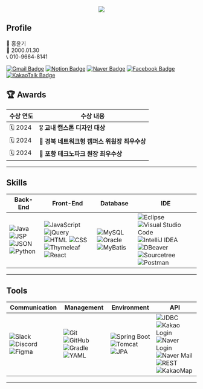 <div align=center>
  <img src="https://capsule-render.vercel.app/api?type=waving&color=auto&height=300&section=header&text=yunkihong-dev&fontSize=60"/>
</div>

## Profile

🧑 홍윤기  
👶 2000.01.30  
📞 010-9664-8141  

[![Gmail Badge](https://img.shields.io/badge/Gmail-d14836?style=flat-square&logo=Gmail&logoColor=white&link=mailto:ricky0130@naver.com)](mailto:ricky0130@naver.com)
[![Notion Badge](https://img.shields.io/badge/Notion-white?style=flat-square&logo=Notion&logoColor=black)](https://ricky0130.notion.site/373a5d0e1acf4740bda320408d6d302e?pvs=4)
[![Naver Badge](https://img.shields.io/badge/Naver-green?style=flat-square&logo=Naver&logoColor=white)](https://blog.naver.com/ricky0130)
[![Facebook Badge](https://img.shields.io/badge/Facebook-blue?style=flat-square&logo=Facebook&logoColor=white)](https://www.facebook.com/profile.php?id=100009001297630)
[![KakaoTalk Badge](https://img.shields.io/badge/KakaoTalk-yellow?style=flat-square&logo=KakaoTalk&logoColor=black)](https://open.kakao.com/o/s8Top8of)

## 🏆 Awards

| 수상 연도 | 수상 내용 |
| --- | --- |
| 🗓️ 2024 | 🎖️ **교내 캡스톤 디자인 대상** |
| 🗓️ 2024 | 🥇 **경북 네트워크형 캠퍼스 위원장 최우수상** |
| 🗓️ 2024 | 🥇 **포항 테크노파크 원장 최우수상** |

---


## Skills

| Back-End | Front-End | Database | IDE |
| --- | --- | --- | --- |
| ![Java](https://img.shields.io/badge/JAVA-blueviolet?style=flat-square) ![JSP](https://img.shields.io/badge/JSP-red?style=flat-square) ![JSON](https://img.shields.io/badge/JSON-000000?style=flat-square&logo=JSON&logoColor=white) ![Python](https://img.shields.io/badge/Python-3776AB?style=flat-square&logo=Python&logoColor=white) | ![JavaScript](https://img.shields.io/badge/JavaScript-F7DF1E?style=flat-square&logo=JavaScript&logoColor=black) ![jQuery](https://img.shields.io/badge/jQuery-0769AD?style=flat-square&logo=jQuery&logoColor=white) ![HTML](https://img.shields.io/badge/HTML-E34F26?style=flat-square&logo=HTML5&logoColor=white) ![CSS](https://img.shields.io/badge/CSS-1572B6?style=flat-square&logo=CSS3&logoColor=white) ![Thymeleaf](https://img.shields.io/badge/ThymeLeaf-005F0F?style=flat-square&logo=Thymeleaf&logoColor=white) ![React](https://img.shields.io/badge/React-61DAFB?style=flat-square&logo=React&logoColor=black) | ![MySQL](https://img.shields.io/badge/MySQL-4479A1?style=flat-square&logo=MySQL&logoColor=white) ![Oracle](https://img.shields.io/badge/Oracle-F80000?style=flat-square&logo=Oracle&logoColor=white) ![MyBatis](https://img.shields.io/badge/MyBatis-orange?style=flat-square) | ![Eclipse](https://img.shields.io/badge/Eclipse-2C2255?style=flat-square&logo=Eclipse&logoColor=white) ![Visual Studio Code](https://img.shields.io/badge/VSCode-007ACC?style=flat-square&logo=Visual-Studio-Code&logoColor=white) ![IntelliJ IDEA](https://img.shields.io/badge/IntelliJ-000000?style=flat-square&logo=IntelliJ-IDEA&logoColor=white) ![DBeaver](https://img.shields.io/badge/DBeaver-brightgreen?style=flat-square) ![Sourcetree](https://img.shields.io/badge/Sourcetree-0052CC?style=flat-square&logo=Sourcetree&logoColor=white) ![Postman](https://img.shields.io/badge/Postman-FF6C37?style=flat-square&logo=Postman&logoColor=white) |

---

## Tools

| Communication | Management | Environment | API |
| --- | --- | --- | --- |
| ![Slack](https://img.shields.io/badge/Slack-4A154B?style=flat-square&logo=Slack&logoColor=white) ![Discord](https://img.shields.io/badge/Discord-5865F2?style=flat-square&logo=Discord&logoColor=white) ![Figma](https://img.shields.io/badge/Figma-F24E1E?style=flat-square&logo=Figma&logoColor=white) | ![Git](https://img.shields.io/badge/Git-F05032?style=flat-square&logo=Git&logoColor=white) ![GitHub](https://img.shields.io/badge/GitHub-181717?style=flat-square&logo=GitHub&logoColor=white) ![Gradle](https://img.shields.io/badge/Gradle-02303A?style=flat-square&logo=Gradle&logoColor=white) ![YAML](https://img.shields.io/badge/YAML-brightgreen?style=flat-square) | ![Spring Boot](https://img.shields.io/badge/Spring_Boot-6DB33F?style=flat-square&logo=Spring-Boot&logoColor=white) ![Tomcat](https://img.shields.io/badge/Tomcat-F8DC75?style=flat-square&logo=Apache-Tomcat&logoColor=white) ![JPA](https://img.shields.io/badge/JPA-59666C?style=flat-square) | ![JDBC](https://img.shields.io/badge/JDBC-blue?style=flat-square) ![Kakao Login](https://img.shields.io/badge/Kakao_Login-yellow?style=flat-square) ![Naver Login](https://img.shields.io/badge/Naver_Login-brightgreen?style=flat-square) ![Naver Mail](https://img.shields.io/badge/Naver_Mail-brightgreen?style=flat-square) ![REST](https://img.shields.io/badge/REST-green?style=flat-square) ![KakaoMap](https://img.shields.io/badge/KakaoMap-yellow?style=flat-square) |
---

